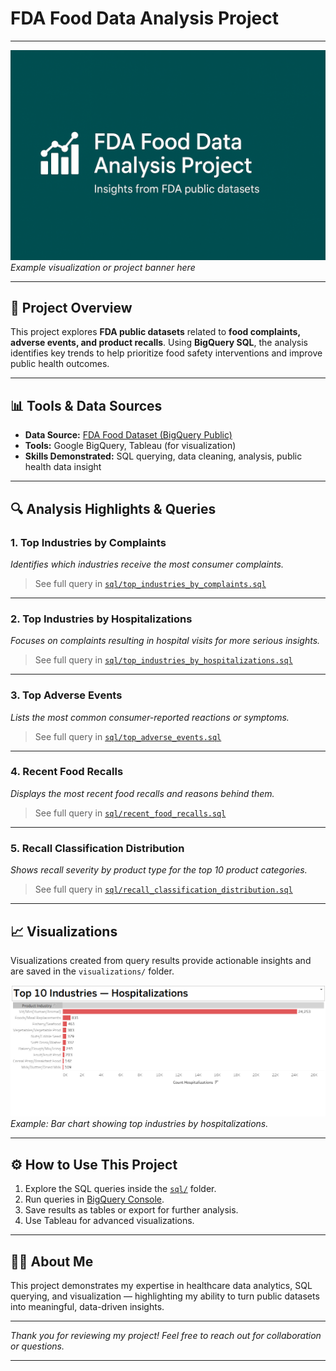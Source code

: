 # FDA Food Data Analysis Project

---

![FDA Food Data Banner](./visualizations/banner.png)  
*Example visualization or project banner here*

---

## 🚀 Project Overview

This project explores **FDA public datasets** related to **food complaints, adverse events, and product recalls**. Using **BigQuery SQL**, the analysis identifies key trends to help prioritize food safety interventions and improve public health outcomes.

---

## 📊 Tools & Data Sources

- **Data Source:** [FDA Food Dataset (BigQuery Public)](https://console.cloud.google.com/bigquery?ws=!1m4!1m3!3m2!1sbigquery-public-data!2sfda_drug) 
- **Tools:** Google BigQuery, Tableau (for visualization)  
- **Skills Demonstrated:** SQL querying, data cleaning, analysis, public health data insight

---

## 🔍 Analysis Highlights & Queries

### 1. Top Industries by Complaints  
*Identifies which industries receive the most consumer complaints.*

> See full query in [`sql/top_industries_by_complaints.sql`](./sql/top_industries_by_complaints.sql)

---

### 2. Top Industries by Hospitalizations  
*Focuses on complaints resulting in hospital visits for more serious insights.*

> See full query in [`sql/top_industries_by_hospitalizations.sql`](./sql/top_industries_by_hospitalizations.sql)

---

### 3. Top Adverse Events  
*Lists the most common consumer-reported reactions or symptoms.*

> See full query in [`sql/top_adverse_events.sql`](./sql/top_adverse_events.sql)

---

### 4. Recent Food Recalls  
*Displays the most recent food recalls and reasons behind them.*

> See full query in [`sql/recent_food_recalls.sql`](./sql/recent_food_recalls.sql)

---

### 5. Recall Classification Distribution  
*Shows recall severity by product type for the top 10 product categories.*

> See full query in [`sql/recall_classification_distribution.sql`](./sql/recall_classification_distribution.sql)

---

## 📈 Visualizations

Visualizations created from query results provide actionable insights and are saved in the `visualizations/` folder.

![Sample Visualization](./visualizations/top_10_industries_by_hospitalizations.PNG)
*Example: Bar chart showing top industries by hospitalizations.*

---

## ⚙️ How to Use This Project

1. Explore the SQL queries inside the [`sql/`](./sql) folder.  
2. Run queries in [BigQuery Console](https://console.cloud.google.com/bigquery).  
3. Save results as tables or export for further analysis.  
4. Use Tableau for advanced visualizations.  

---

## 👩‍💻 About Me

This project demonstrates my expertise in healthcare data analytics, SQL querying, and visualization — highlighting my ability to turn public datasets into meaningful, data-driven insights.

---

*Thank you for reviewing my project! Feel free to reach out for collaboration or questions.*

---

